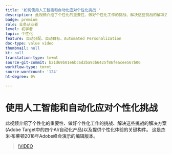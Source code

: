 ```yaml
---
title: '如何使用人工智能和自动化应对个性化挑战 '
description: 此视频介绍了个性化的重要性、做好个性化工作的挑战、解决这些挑战的解决方案(Adobe Target中的四个AI/自动化产品)以及提供个性化体验的关键构件。 这是杰米·布莱顿2018年Adobe峰会演示的编辑版本。
badge: premium
role: 业务从业者
level: 初学者
topic: 个性化
feature: 自动分配、自动目标、Automated Personalization
doc-type: value video
thumbnail: null
kt: null
translation-type: tm+mt
source-git-commit: b21d69b01e6bc6d2ba93b6425f86feacee567b06
workflow-type: tm+mt
source-wordcount: '124'
ht-degree: 0%

---
```



# 使用人工智能和自动化应对个性化挑战

此视频介绍了个性化的重要性、做好个性化工作的挑战、解决这些挑战的解决方案(Adobe Target中的四个AI/自动化产品)以及提供个性化体验的关键构件。 这是杰米·布莱顿2018年Adobe峰会演示的编辑版本。

>[!VIDEO](https://video.tv.adobe.com/v/25440/?quality=12)